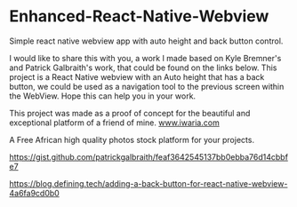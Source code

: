 # Enhanced-React-Native-Webview
Simple react native webview app with auto height and back button control.

I would like to share this with you, a work I made based on Kyle Bremner's and Patrick Galbraith's work, that could be found on the links below. 
This project is a React Native webview with an Auto height that has a back button, we could be used as a navigation tool to the previous screen within the WebView.
Hope this can help you in your work.

This project was made as a proof of concept for the beautiful and exceptional platform of a friend of mine. www.iwaria.com 

A Free African high quality photos stock platform for your projects.



https://gist.github.com/patrickgalbraith/feaf3642545137bb0ebba76d14cbbfe7

https://blog.defining.tech/adding-a-back-button-for-react-native-webview-4a6fa9cd0b0
